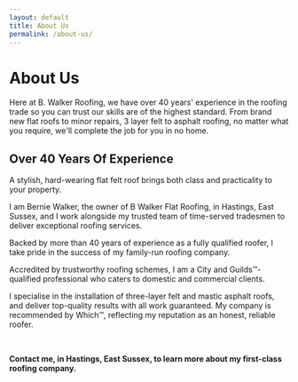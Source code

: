 ```yaml
---
layout: default
title: About Us
permalink: /about-us/
---
```


<div id="welcome">
    <div class="container">
        <div class="row text-center">
            <div class="jx-section-title-1 col-12">
                <div class="jx-title jx-uppercase mb40">
                    <h1>About Us</h1>
                </div>
                <div class="jx-title-top-line"><span class="jx-black-title-top-arrow-white"></span></div>
                <div class="main-text">
                    <p>Here at B. Walker Roofing, we have over 40 years' experience in the roofing trade so you can
                        trust our skills are of the highest standard. From brand new flat roofs to minor repairs, 3
                        layer felt to asphalt roofing, no matter what you require, we'll complete the job for you in no
                        home.</p>
                </div>
            </div>
        </div>
        <div class="row">
            <div class="welcome-box col-12">
                <h2>
                    Over 40 Years Of Experience
                </h2>
                <p>A stylish, hard-wearing flat felt roof brings both class and practicality to your
                    property.</p>
                <p>I am Bernie Walker, the owner of B Walker Flat Roofing, in Hastings, East Sussex, and
                    I work alongside my trusted team of time-served tradesmen to deliver exceptional
                    roofing services. </p>
                <p>Backed by more than 40 years of experience as a fully qualified roofer, I take pride
                    in the success of my family-run roofing company. </p>
                <p>Accredited by trustworthy roofing schemes, I am a City and Guilds™-qualified
                    professional who caters to domestic and commercial clients.</p>
                <p>I specialise in the installation of three-layer felt and mastic asphalt roofs, and
                    deliver top-quality results with all work guaranteed. My company is recommended by
                    Which™, reflecting my reputation as an honest, reliable roofer.</p>
                <br />
                <p><strong>Contact me, in Hastings, East Sussex, to learn more about my first-class
                        roofing company.</strong></p>
            </div>            
        </div>
    </div>
</div>

